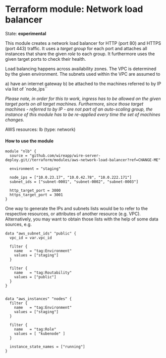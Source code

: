 Terraform module: Network load balancer
=======================================

State: __experimental__

This module creates a network load balancer for HTTP (port 80) and HTTPS (port 443) traffic.
It uses a *target group* for each port and attaches all instances that share the given *role*
to each group. It furthermore uses the given target ports to check their health.

Load balancing happens across availability zones. The VPC is determined by the given environment.
The subnets used within the VPC are assumed to

a) have an internet gateway
b) be attached to the machines referred to by IP via list of `node_ips``

*Please note, in order for this to work, ingress has to be allowed on the given target ports on all target machines.
Furthermore, since those target machines - referred to by IP - are not part of an auto-scaling group, the instance of
this module has to be re-applied every time the set of machines changes.* 

AWS resources: lb (type: network)

#### How to use the module

```hcl
module "nlb" {
  source = "github.com/wireapp/wire-server-deploy.git//terraform/modules/aws-network-load-balancer?ref=CHANGE-ME"
  
  environment = "staging"

  node_ips = ["10.0.23.17", "10.0.42.78", "10.0.222.171"]
  subnet_ids = ["subnet-0001", "subnet-0002", "subnet-0003"]

  http_target_port = 3000
  https_target_port = 3001
}
```

One way to generate the IPs and subnets lists would be to refer to the respective resources, or
attributes of another resource (e.g. VPC). Alternatively, you may want to obtain those lists
with the help of some data sources, e.g.

```hcl
data "aws_subnet_ids" "public" {
  vpc_id = var.vpc_id

  filter {
    name   = "tag:Environment"
    values = ["staging"]
  }

  filter {
    name   = "tag:Routability"
    values = ["public"]
  }
}


data "aws_instances" "nodes" {
  filter {
    name   = "tag:Environment"
    values = ["staging"]
  }

  filter {
    name   = "tag:Role"
    values = [ "kubenode" ]
  }

  instance_state_names = ["running"]
}
```